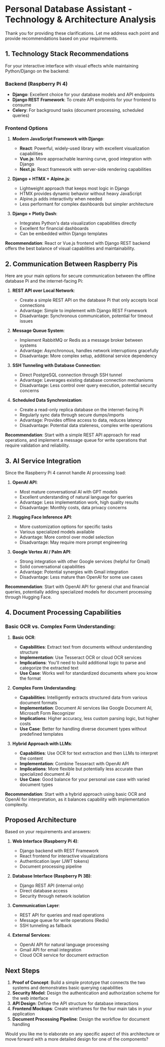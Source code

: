 # Personal Database Assistant - Technology & Architecture Analysis

Thank you for providing these clarifications. Let me address each point and provide recommendations based on your requirements.

## 1. Technology Stack Recommendations

For your interactive interface with visual effects while maintaining Python/Django on the backend:

### Backend (Raspberry Pi 4)
- **Django**: Excellent choice for your database models and API endpoints
- **Django REST Framework**: To create API endpoints for your frontend to consume
- **Celery**: For background tasks (document processing, scheduled queries)

### Frontend Options
1. **Modern JavaScript Framework with Django**:
   - **React**: Powerful, widely-used library with excellent visualization capabilities
   - **Vue.js**: More approachable learning curve, good integration with Django
   - **Next.js**: React framework with server-side rendering capabilities

2. **Django + HTMX + Alpine.js**:
   - Lightweight approach that keeps most logic in Django
   - HTMX provides dynamic behavior without heavy JavaScript
   - Alpine.js adds interactivity when needed
   - Less performant for complex dashboards but simpler architecture

3. **Django + Plotly Dash**:
   - Integrates Python's data visualization capabilities directly
   - Excellent for financial dashboards
   - Can be embedded within Django templates

**Recommendation**: React or Vue.js frontend with Django REST backend offers the best balance of visual capabilities and maintainability.

## 2. Communication Between Raspberry Pis

Here are your main options for secure communication between the offline database Pi and the internet-facing Pi:

1. **REST API over Local Network**:
   - Create a simple REST API on the database Pi that only accepts local connections
   - Advantage: Simple to implement with Django REST Framework
   - Disadvantage: Synchronous communication, potential for timeout issues

2. **Message Queue System**:
   - Implement RabbitMQ or Redis as a message broker between systems
   - Advantage: Asynchronous, handles network interruptions gracefully
   - Disadvantage: More complex setup, additional service dependency

3. **SSH Tunneling with Database Connection**:
   - Direct PostgreSQL connection through SSH tunnel
   - Advantage: Leverages existing database connection mechanisms
   - Disadvantage: Less control over query execution, potential security concerns

4. **Scheduled Data Synchronization**:
   - Create a read-only replica database on the internet-facing Pi
   - Regularly sync data through secure dumps/imports
   - Advantage: Provides offline access to data, reduces latency
   - Disadvantage: Potential data staleness, complex write operations

**Recommendation**: Start with a simple REST API approach for read operations, and implement a message queue for write operations that require validation and reliability.

## 3. AI Service Integration

Since the Raspberry Pi 4 cannot handle AI processing load:

1. **OpenAI API**:
   - Most mature conversational AI with GPT models
   - Excellent understanding of natural language for queries
   - Advantage: Less implementation work, high quality results
   - Disadvantage: Monthly costs, data privacy concerns

2. **Hugging Face Inference API**:
   - More customization options for specific tasks
   - Various specialized models available
   - Advantage: More control over model selection
   - Disadvantage: May require more prompt engineering

3. **Google Vertex AI / Palm API**:
   - Strong integration with other Google services (helpful for Gmail)
   - Solid conversational capabilities
   - Advantage: Potential synergies with Gmail integration
   - Disadvantage: Less mature than OpenAI for some use cases

**Recommendation**: Start with OpenAI API for general chat and financial queries, potentially adding specialized models for document processing through Hugging Face.

## 4. Document Processing Capabilities

### Basic OCR vs. Complex Form Understanding:

1. **Basic OCR**:
   - **Capabilities**: Extract text from documents without understanding structure
   - **Implementation**: Use Tesseract OCR or cloud OCR services
   - **Implications**: You'll need to build additional logic to parse and categorize the extracted text
   - **Use Case**: Works well for standardized documents where you know the format

2. **Complex Form Understanding**:
   - **Capabilities**: Intelligently extracts structured data from various document formats
   - **Implementation**: Document AI services like Google Document AI, Microsoft Form Recognizer
   - **Implications**: Higher accuracy, less custom parsing logic, but higher costs
   - **Use Case**: Better for handling diverse document types without predefined templates

3. **Hybrid Approach with LLMs**:
   - **Capabilities**: Use OCR for text extraction and then LLMs to interpret the content
   - **Implementation**: Combine Tesseract with OpenAI API
   - **Implications**: More flexible but potentially less accurate than specialized document AI
   - **Use Case**: Good balance for your personal use case with varied document types

**Recommendation**: Start with a hybrid approach using basic OCR and OpenAI for interpretation, as it balances capability with implementation complexity.

## Proposed Architecture

Based on your requirements and answers:

1. **Web Interface (Raspberry Pi 4)**:
   - Django backend with REST Framework
   - React frontend for interactive visualizations
   - Authentication layer (JWT tokens)
   - Document processing pipeline

2. **Database Interface (Raspberry Pi 3B)**:
   - Django REST API (internal only)
   - Direct database access 
   - Security through network isolation

3. **Communication Layer**:
   - REST API for queries and read operations
   - Message queue for write operations (Redis)
   - SSH tunneling as fallback

4. **External Services**:
   - OpenAI API for natural language processing
   - Gmail API for email integration
   - Cloud OCR service for document extraction

## Next Steps

1. **Proof of Concept**: Build a simple prototype that connects the two systems and demonstrates basic querying capabilities
2. **Security Model**: Design the authentication and authorization scheme for the web interface
3. **API Design**: Define the API structure for database interactions
4. **Frontend Mockups**: Create wireframes for the four main tabs in your application
5. **Document Processing Pipeline**: Design the workflow for document handling

Would you like me to elaborate on any specific aspect of this architecture or move forward with a more detailed design for one of the components?
